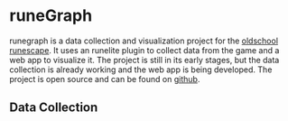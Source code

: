 # runeGraph

runegraph is a data collection and visualization project for the [oldschool runescape](http://www.runescape.com/). It uses an runelite plugin to collect data from the game and a web app to visualize it. The project is still in its early stages, but the data collection is already working and the web app is being developed. The project is open source and can be found on [github](https://github.com/wvanderp/runegraph).

## Data Collection
